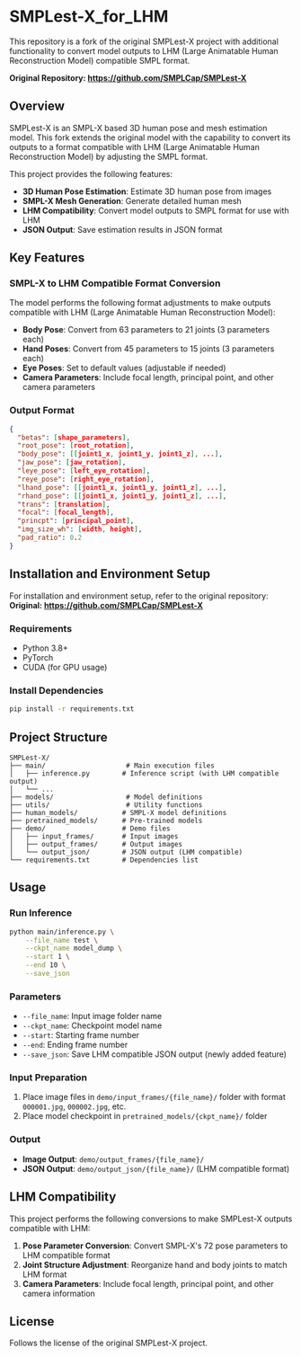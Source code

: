 # SMPLest-X_for_LHM

This repository is a fork of the original SMPLest-X project with additional functionality to convert model outputs to LHM (Large Animatable Human Reconstruction Model) compatible SMPL format.

**Original Repository: https://github.com/SMPLCap/SMPLest-X**

## Overview

SMPLest-X is an SMPL-X based 3D human pose and mesh estimation model. This fork extends the original model with the capability to convert its outputs to a format compatible with LHM (Large Animatable Human Reconstruction Model) by adjusting the SMPL format.

This project provides the following features:

- **3D Human Pose Estimation**: Estimate 3D human pose from images
- **SMPL-X Mesh Generation**: Generate detailed human mesh
- **LHM Compatibility**: Convert model outputs to SMPL format for use with LHM
- **JSON Output**: Save estimation results in JSON format

## Key Features

### SMPL-X to LHM Compatible Format Conversion

The model performs the following format adjustments to make outputs compatible with LHM (Large Animatable Human Reconstruction Model):

- **Body Pose**: Convert from 63 parameters to 21 joints (3 parameters each)
- **Hand Poses**: Convert from 45 parameters to 15 joints (3 parameters each)
- **Eye Poses**: Set to default values (adjustable if needed)
- **Camera Parameters**: Include focal length, principal point, and other camera parameters

### Output Format

```json
{
  "betas": [shape_parameters],
  "root_pose": [root_rotation],
  "body_pose": [[joint1_x, joint1_y, joint1_z], ...],
  "jaw_pose": [jaw_rotation],
  "leye_pose": [left_eye_rotation],
  "reye_pose": [right_eye_rotation],
  "lhand_pose": [[joint1_x, joint1_y, joint1_z], ...],
  "rhand_pose": [[joint1_x, joint1_y, joint1_z], ...],
  "trans": [translation],
  "focal": [focal_length],
  "princpt": [principal_point],
  "img_size_wh": [width, height],
  "pad_ratio": 0.2
}
```

## Installation and Environment Setup

For installation and environment setup, refer to the original repository:
**Original: https://github.com/SMPLCap/SMPLest-X**

### Requirements

- Python 3.8+
- PyTorch
- CUDA (for GPU usage)

### Install Dependencies

```bash
pip install -r requirements.txt
```

## Project Structure

```
SMPLest-X/
├── main/                    # Main execution files
│   ├── inference.py        # Inference script (with LHM compatible output)
│   └── ...
├── models/                  # Model definitions
├── utils/                   # Utility functions
├── human_models/           # SMPL-X model definitions
├── pretrained_models/      # Pre-trained models
├── demo/                   # Demo files
│   ├── input_frames/       # Input images
│   ├── output_frames/      # Output images
│   └── output_json/        # JSON output (LHM compatible)
└── requirements.txt        # Dependencies list
```

## Usage

### Run Inference

```bash
python main/inference.py \
    --file_name test \
    --ckpt_name model_dump \
    --start 1 \
    --end 10 \
    --save_json
```

### Parameters

- `--file_name`: Input image folder name
- `--ckpt_name`: Checkpoint model name
- `--start`: Starting frame number
- `--end`: Ending frame number
- `--save_json`: Save LHM compatible JSON output (newly added feature)

### Input Preparation

1. Place image files in `demo/input_frames/{file_name}/` folder with format `000001.jpg`, `000002.jpg`, etc.
2. Place model checkpoint in `pretrained_models/{ckpt_name}/` folder

### Output

- **Image Output**: `demo/output_frames/{file_name}/`
- **JSON Output**: `demo/output_json/{file_name}/` (LHM compatible format)

## LHM Compatibility

This project performs the following conversions to make SMPLest-X outputs compatible with LHM:

1. **Pose Parameter Conversion**: Convert SMPL-X's 72 pose parameters to LHM compatible format
2. **Joint Structure Adjustment**: Reorganize hand and body joints to match LHM format
3. **Camera Parameters**: Include focal length, principal point, and other camera information

## License

Follows the license of the original SMPLest-X project. 
